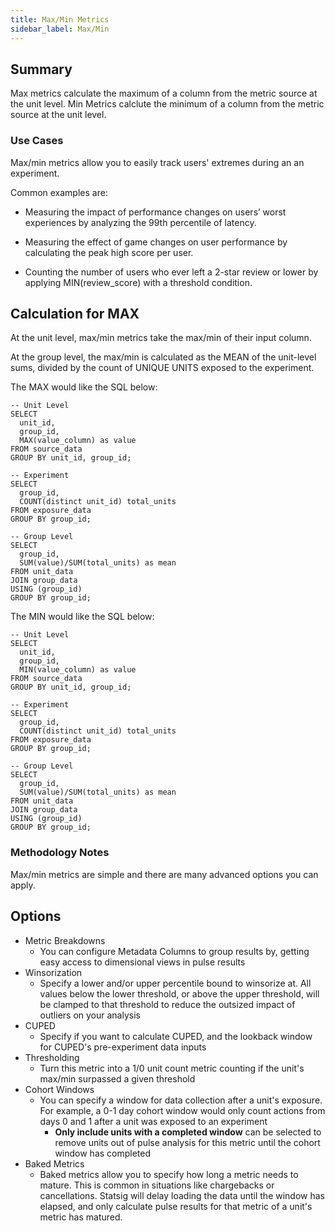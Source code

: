 ```yaml
---
title: Max/Min Metrics
sidebar_label: Max/Min
---
```


## Summary

Max metrics calculate the maximum of a column from the metric source at the unit level. 
Min Metrics calclute the minimum of a column from the metric source at the unit level. 

### Use Cases

Max/min metrics allow you to easily track users' extremes during an an experiment.  

Common examples are:

- Measuring the impact of performance changes on users’ worst experiences by analyzing the 99th percentile of latency.

- Measuring the effect of game changes on user performance by calculating the peak high score per user.

- Counting the number of users who ever left a 2-star review or lower by applying MIN(review_score) with a threshold condition.

## Calculation for MAX

At the unit level, max/min metrics take the max/min of their input column.

At the group level, the max/min is calculated as the MEAN of the unit-level sums, divided by the count of UNIQUE UNITS exposed to the experiment.

The MAX would like the SQL below:

```
-- Unit Level
SELECT
  unit_id,
  group_id,
  MAX(value_column) as value
FROM source_data
GROUP BY unit_id, group_id;

-- Experiment
SELECT
  group_id,
  COUNT(distinct unit_id) total_units
FROM exposure_data
GROUP BY group_id;

-- Group Level
SELECT
  group_id,
  SUM(value)/SUM(total_units) as mean
FROM unit_data
JOIN group_data
USING (group_id)
GROUP BY group_id;
```

The MIN would like the SQL below:

```
-- Unit Level
SELECT
  unit_id,
  group_id,
  MIN(value_column) as value
FROM source_data
GROUP BY unit_id, group_id;

-- Experiment
SELECT
  group_id,
  COUNT(distinct unit_id) total_units
FROM exposure_data
GROUP BY group_id;

-- Group Level
SELECT
  group_id,
  SUM(value)/SUM(total_units) as mean
FROM unit_data
JOIN group_data
USING (group_id)
GROUP BY group_id;
```

### Methodology Notes

Max/min metrics are simple and there are many advanced options you can apply.

## Options

- Metric Breakdowns
  - You can configure Metadata Columns to group results by, getting easy access to dimensional views in pulse results
- Winsorization
  - Specify a lower and/or upper percentile bound to winsorize at. All values below the lower threshold, or above the upper threshold, will be clamped to that threshold to reduce the outsized impact of outliers on your analysis
- CUPED
  - Specify if you want to calculate CUPED, and the lookback window for CUPED's pre-experiment data inputs
- Thresholding
  - Turn this metric into a 1/0 unit count metric counting if the unit's max/min surpassed a given threshold
- Cohort Windows
  - You can specify a window for data collection after a unit's exposure. For example, a 0-1 day cohort window would only count actions from days 0 and 1 after a unit was exposed to an experiment
    - **Only include units with a completed window** can be selected to remove units out of pulse analysis for this metric until the cohort window has completed
- Baked Metrics
  - Baked metrics allow you to specify how long a metric needs to mature. This is common in situations like chargebacks or cancellations. Statsig will delay loading the data until the window has elapsed, and only calculate pulse results for that metric of a unit's metric has matured.
